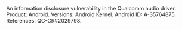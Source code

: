 An information disclosure vulnerability in the Qualcomm audio driver. Product: Android. Versions: Android Kernel. Android ID: A-35764875. References: QC-CR#2029798.